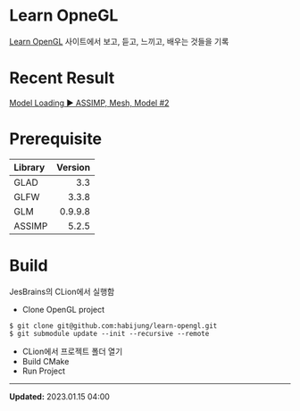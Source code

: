 # Learn OpneGL

[Learn OpenGL](https://learnopengl.com/) 사이트에서 보고, 듣고, 느끼고, 배우는 것들을 기록


# Recent Result

[Model Loading ▶️ ASSIMP, Mesh, Model #2](https://github.com/habijung/learn-opengl/pull/2)


# Prerequisite

| Library | Version |
|:--------|--------:|
| GLAD    |     3.3 |
| GLFW    |   3.3.8 |
| GLM     | 0.9.9.8 |
| ASSIMP  |   5.2.5 | 


# Build

JesBrains의 CLion에서 실행함

- Clone OpenGL project
```commandline
$ git clone git@github.com:habijung/learn-opengl.git
$ git submodule update --init --recursive --remote
```
- CLion에서 프로젝트 폴더 열기
- Build CMake
- Run Project


---
**Updated:** 2023.01.15 04:00
